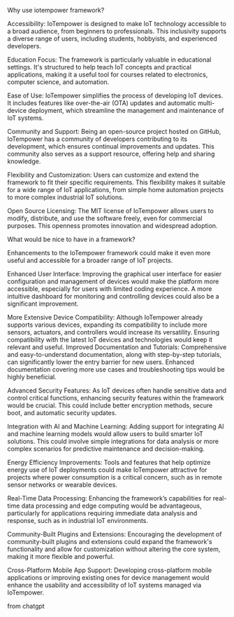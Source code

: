 Why use iotempower framework?

Accessibility: IoTempower is designed to make IoT technology accessible to a broad audience, from beginners to professionals. This inclusivity supports a diverse range of users, including students, hobbyists, and experienced developers.


Education Focus: The framework is particularly valuable in educational settings. It's structured to help teach IoT concepts and practical applications, making it a useful tool for courses related to electronics, computer science, and automation.


Ease of Use: IoTempower simplifies the process of developing IoT devices. It includes features like over-the-air (OTA) updates and automatic multi-device deployment, which streamline the management and maintenance of IoT systems.


Community and Support: Being an open-source project hosted on GitHub, IoTempower has a community of developers contributing to its development, which ensures continual improvements and updates. This community also serves as a support resource, offering help and sharing knowledge.


Flexibility and Customization: Users can customize and extend the framework to fit their specific requirements. This flexibility makes it suitable for a wide range of IoT applications, from simple home automation projects to more complex industrial IoT solutions.


Open Source Licensing: The MIT license of IoTempower allows users to modify, distribute, and use the software freely, even for commercial purposes. This openness promotes innovation and widespread adoption.


What would be nice to have in a framework?

Enhancements to the IoTempower framework could make it even more useful and accessible for a broader range of IoT projects.

Enhanced User Interface: Improving the graphical user interface for easier configuration and management of devices would make the platform more accessible, especially for users with limited coding experience. A more intuitive dashboard for monitoring and controlling devices could also be a significant improvement.


More Extensive Device Compatibility: Although IoTempower already supports various devices, expanding its compatibility to include more sensors, actuators, and controllers would increase its versatility. Ensuring compatibility with the latest IoT devices and technologies would keep it relevant and useful.
Improved Documentation and Tutorials: Comprehensive and easy-to-understand documentation, along with step-by-step tutorials, can significantly lower the entry barrier for new users. Enhanced documentation covering more use cases and troubleshooting tips would be highly beneficial.


Advanced Security Features: As IoT devices often handle sensitive data and control critical functions, enhancing security features within the framework would be crucial. This could include better encryption methods, secure boot, and automatic security updates.


Integration with AI and Machine Learning: Adding support for integrating AI and machine learning models would allow users to build smarter IoT solutions. This could involve simple integrations for data analysis or more complex scenarios for predictive maintenance and decision-making.


Energy Efficiency Improvements: Tools and features that help optimize energy use of IoT deployments could make IoTempower attractive for projects where power consumption is a critical concern, such as in remote sensor networks or wearable devices.


Real-Time Data Processing: Enhancing the framework’s capabilities for real-time data processing and edge computing would be advantageous, particularly for applications requiring immediate data analysis and response, such as in industrial IoT environments.


Community-Built Plugins and Extensions: Encouraging the development of community-built plugins and extensions could expand the framework's functionality and allow for customization without altering the core system, making it more flexible and powerful.


Cross-Platform Mobile App Support: Developing cross-platform mobile applications or improving existing ones for device management would enhance the usability and accessibility of IoT systems managed via IoTempower.

from chatgpt


